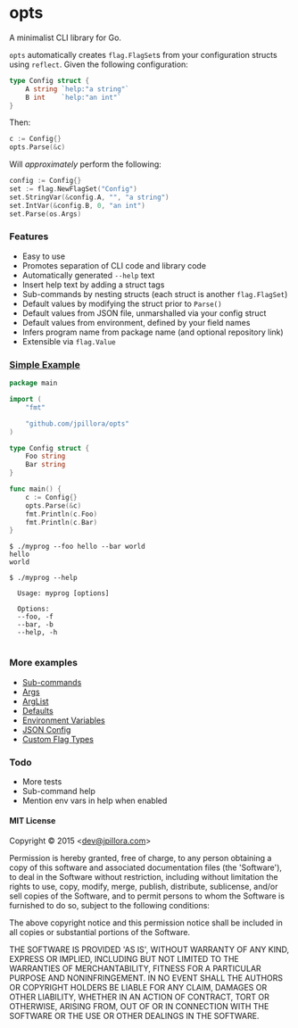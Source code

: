 # opts

A minimalist CLI library for Go.

`opts` automatically creates `flag.FlagSet`s from your configuration structs using `reflect`. Given the following configuration:

``` go
type Config struct {
	A string `help:"a string"`
	B int    `help:"an int"`
}
```

Then:

``` go
c := Config{}
opts.Parse(&c)
```

Will *approximately* perform the following:

``` go
config := Config{}
set := flag.NewFlagSet("Config")
set.StringVar(&config.A, "", "a string")
set.IntVar(&config.B, 0, "an int")
set.Parse(os.Args)
```

### Features

* Easy to use
* Promotes separation of CLI code and library code
* Automatically generated `--help` text
* Insert help text by adding a struct tags
* Sub-commands by nesting structs (each struct is another `flag.FlagSet`)
* Default values by modifying the struct prior to `Parse()`
* Default values from JSON file, unmarshalled via your config struct
* Default values from environment, defined by your field names
* Infers program name from package name (and optional repository link)
* Extensible via `flag.Value`

### [Simple Example](example/simple)

``` go 
package main

import (
	"fmt"

	"github.com/jpillora/opts"
)

type Config struct {
	Foo string
	Bar string
}

func main() {
	c := Config{}
	opts.Parse(&c)
	fmt.Println(c.Foo)
	fmt.Println(c.Bar)
}
```

```
$ ./myprog --foo hello --bar world
hello
world
```

``` plain 
$ ./myprog --help

  Usage: myprog [options]
  
  Options:
  --foo, -f 
  --bar, -b 
  --help, -h
  
```

### More examples

* [Sub-commands](example/subcmds)
* [Args](example/arg)
* [ArgList](example/args)
* [Defaults](example/defaults)
* [Environment Variables](example/env)
* [JSON Config](example/env)
* [Custom Flag Types](example/customtypes)

### Todo

* More tests
* Sub-command help
* Mention env vars in help when enabled

#### MIT License

Copyright © 2015 &lt;dev@jpillora.com&gt;

Permission is hereby granted, free of charge, to any person obtaining
a copy of this software and associated documentation files (the
'Software'), to deal in the Software without restriction, including
without limitation the rights to use, copy, modify, merge, publish,
distribute, sublicense, and/or sell copies of the Software, and to
permit persons to whom the Software is furnished to do so, subject to
the following conditions:

The above copyright notice and this permission notice shall be
included in all copies or substantial portions of the Software.

THE SOFTWARE IS PROVIDED 'AS IS', WITHOUT WARRANTY OF ANY KIND,
EXPRESS OR IMPLIED, INCLUDING BUT NOT LIMITED TO THE WARRANTIES OF
MERCHANTABILITY, FITNESS FOR A PARTICULAR PURPOSE AND NONINFRINGEMENT.
IN NO EVENT SHALL THE AUTHORS OR COPYRIGHT HOLDERS BE LIABLE FOR ANY
CLAIM, DAMAGES OR OTHER LIABILITY, WHETHER IN AN ACTION OF CONTRACT,
TORT OR OTHERWISE, ARISING FROM, OUT OF OR IN CONNECTION WITH THE
SOFTWARE OR THE USE OR OTHER DEALINGS IN THE SOFTWARE.
